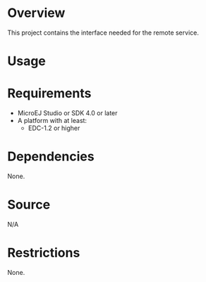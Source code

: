 <!--
	Markdown
	
	Copyright 2016 IS2T. All rights reserved.
	Modification and distribution is permitted under certain conditions.
	IS2T PROPRIETARY/CONFIDENTIAL. Use is subject to license terms.
-->
# Overview
This project contains the interface needed for the remote service.

# Usage


# Requirements
* MicroEJ Studio or SDK 4.0 or later
* A platform with at least:
	* EDC-1.2 or higher


# Dependencies
None.

# Source
N/A

# Restrictions
None.